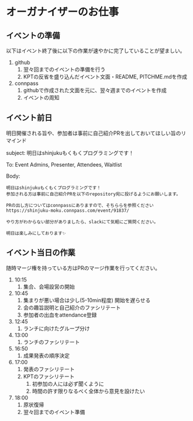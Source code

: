 # オーガナイザーのお仕事

## イベントの準備

以下はイベント終了後に以下の作業が速やかに完了していることが望ましい。

1. github
    1. 翌々回までのイベントの準備を行う
    1. KPTの反省を盛り込んだイベント文面・README, PITCHME.mdを作成
1. connpass
    1. githubで作成された文面を元に、翌々週までのイベントを作成
    1. イベントの周知

## イベント前日

明日開催される旨や、参加者は事前に自己紹介PRを出しておいてほしい旨のリマインド

subject: 明日はshinjukuもくもくプログラミングです！

To: Event Admins, Presenter, Attendees, Waitlist

Body:

```
明日はshinjukuもくもくプログラミングです！
参加される方は事前に自己紹介PRを以下のrepository宛に投げるようにお願いします。

PRの出し方についてはconnpassにありますので、そちららを参照ください
https://shinjuku-moku.connpass.com/event/91837/

やり方がわからない部分がありましたら、slackにて気軽にご質問ください。

明日は楽しみにしております✨
```

## イベント当日の作業

随時マージ権を持っている方はPRのマージ作業を行ってください。

1. 10:15
    1. 集合、会場設営の開始
1. 10:45
    1. 集まりが悪い場合は少し(5-10min程度) 開始を遅らせる
    1. 会の趣旨説明と自己紹介のファシリテート
    1. 参加者の出血をattendance登録
1. 12:45
    1. ランチに向けたグループ分け
1. 13:00
    1. ランチのファシリテート
1. 16:50
    1. 成果発表の順序決定
1. 17:00
    1. 発表のファシリテート
    1. KPTのファシリテート
        1. 初参加の人には必ず聞くように
        1. 時間の許す限りなるべく全体から意見を設けたい
1. 18:00
    1. 原状復帰
    1. 翌々回までのイベント準備

